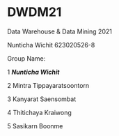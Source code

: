 # DWDM21
Data Warehouse &amp; Data Mining 2021

Nunticha Wichit 623020526-8

Group Name:

1 **_Nunticha Wichit_**

2 Mintra Tippayaratsoontorn

3 Kanyarat Saensombat

4 Thitichaya Kraiwong

5 Sasikarn Boonme

